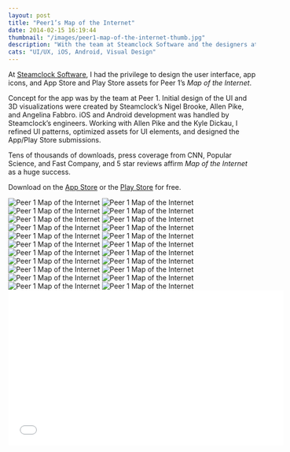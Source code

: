 ```yaml
---
layout: post
title: "Peer1’s Map of the Internet"
date: 2014-02-15 16:19:44
thumbnail: "/images/peer1-map-of-the-internet-thumb.jpg"
description: "With the team at Steamclock Software and the designers at Peer1 "
cats: "UI/UX, iOS, Android, Visual Design"
---
```

<p>At <a href="http://www.steamclock.com/" title="Steamclock Software" target="_blank">Steamclock Software</a>, I had the privilege to design the user interface, app icons, and App Store and Play Store assets for Peer 1’s <em>Map of the Internet</em>.</p>

<p>Concept for the app was by the team at Peer 1. Initial design of the UI and 3D visualizations were created by Steamclock’s Nigel Brooke, Allen Pike, and Angelina Fabbro. iOS and Android development was handled by Steamclock’s engineers. Working with Allen Pike and the Kyle Dickau, I refined UI patterns, optimized assets for UI elements, and designed the App/Play Store submissions.</p>

<p>Tens of thousands of downloads, press coverage from CNN, Popular Science, and Fast Company, and 5 star reviews affirm <em>Map of the Internet</em> as a huge success.</p>

<p>Download on the <a title="Download the Map of the Internet on the App Store." href="https://itunes.apple.com/ca/app/map-internet-by-peer-1-hosting/id605924222?mt=8&amp;at=11l4FP&amp;ct=steamclockcom" target="_blank">App Store</a> or the <a title="Download the Map of the Internet on the Play Store." href="https://play.google.com/store/apps/details?id=com.peer1.internetmap&amp;feature=nav_result#?t=W251bGwsMSwxLDMsImNvbS5wZWVyMS5pbnRlcm5ldG1hcCJd" target="_blank">Play Store</a> for free.</p>

<img src="/images/peer1-playstore-banner.jpg" alt="Peer 1 Map of the Internet" />

<img src="/images/peer1-iphone-launch.jpg" alt="Peer 1 Map of the Internet" />

<img src="/images/peer1-iphone-firstuse.jpg" alt="Peer 1 Map of the Internet" />

<img src="/images/peer1-iphone-search-traceroute-results.jpg" alt="Peer 1 Map of the Internet" />

<img src="/images/peer1-iphone-globe-3dgrid-node.jpg" alt="Peer 1 Map of the Internet" />

<img src="/images/peer1-ipad-isometric.jpg" alt="Peer 1 Map of the Internet" />

<img src="/images/peer1-ipad-firstuse.jpg" alt="Peer 1 Map of the Internet" />

<img src="/images/peer1-ipad-node.jpg" alt="Peer 1 Map of the Internet" />

<img src="/images/peer1-ipad-traceroute.jpg" alt="Peer 1 Map of the Internet" />

<img src="/images/peer1-ipad-timeline.jpg" alt="Peer 1 Map of the Internet" />

<img src="/images/peer1-ipad-timeline-globe.jpg" alt="Peer 1 Map of the Internet" />

<img src="/images/peer1-nexus4-firstuse1.jpg" alt="Peer 1 Map of the Internet" />

<img src="/images/peer1-nexus4-3d-node-timeline.jpg" alt="Peer 1 Map of the Internet" />

<img src="/images/peer1-nexus4-globe-search-node.jpg" alt="Peer 1 Map of the Internet" />

<img src="/images/peer1-nexus7-3d.jpg" alt="Peer 1 Map of the Internet" />

<img src="/images/peer1-nexus7-node.jpg" alt="Peer 1 Map of the Internet" />

<img src="/images/peer1-nexus7-search.jpg" alt="Peer 1 Map of the Internet" />

<img src="/images/peer1-nexus7-timeline.jpg" alt="Peer 1 Map of the Internet" />

<img src="/images/peer1-nexus7-timeline-globe.jpg" alt="Peer 1 Map of the Internet" />




<img src="/images/peer1-ios-icon.jpg" alt="Peer 1 Map of the Internet" />

<img src="/images/peer1-macbookpro-itunes.jpg" alt="Peer 1 Map of the Internet" />

<img src="/images/peer1-macbookpro-googleplay.jpg" alt="Peer 1 Map of the Internet" />

<div class="vendor">
	<iframe width="560" height="315" src="//www.youtube.com/embed/1YdBsoh4lp8" frameborder="0">&nbsp;</iframe>
</div>